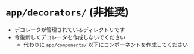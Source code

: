 # `app/decorators/` (非推奨)

- デコレータが管理されているディレクトリです
- 今後新しくデコレータを作成しないでください
  - 代わりに `app/components/` 以下にコンポーネントを作成してください
